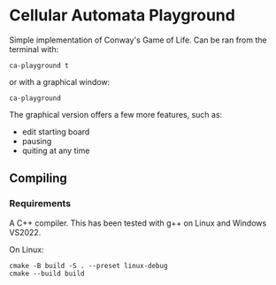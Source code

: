 # Cellular Automata Playground

Simple implementation of Conway's Game of Life.
Can be ran from the terminal with:
```
ca-playground t
```
or with a graphical window:
```
ca-playground
```

The graphical version offers a few more features, such as:
- edit starting board
- pausing
- quiting at any time

## Compiling
### Requirements
A C++ compiler.  This has been tested with g++ on Linux and Windows VS2022.

On Linux:
```
cmake -B build -S . --preset linux-debug
cmake --build build
```
